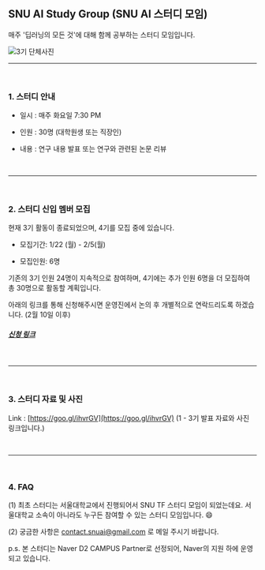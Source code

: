 <meta name="google-site-verification" content="gIiQzHBIqsuGgg_zo2skpKTiJMool8a3GDNobn49IiY" />
  
## SNU AI Study Group (SNU AI 스터디 모임)

매주 '딥러닝의 모든 것'에 대해 함께 공부하는 스터디 모임입니다. 
  
![3기 단체사진](./Group_photo.jpg)

---
<br />
    
### 1. 스터디 안내

* 일시 : 매주 화요일 7:30 PM

* 인원 : 30명 (대학원생 또는 직장인)

* 내용 : 연구 내용 발표 또는 연구와 관련된 논문 리뷰
  
<br />
  
---
<br />
  
 
### 2. 스터디 신입 멤버 모집

현재 3기 활동이 종료되었으며, 4기를 모집 중에 있습니다.

* 모집기간: 1/22 (월) - 2/5(월)

* 모집인원: 6명

기존의 3기 인원 24명이 지속적으로 참여하며, 4기에는 추가 인원 6명을 더 모집하여 총 30명으로 활동할 계획입니다.

아래의 링크를 통해 신청해주시면 운영진에서 논의 후 개별적으로 연락드리도록 하겠습니다. (2월 10일 이후)

##### [신청 링크](https://goo.gl/forms/P0KuDgMs6ZVPPTNA2) 
<br />
  
---
<br />
  
  
### 3. 스터디 자료 및 사진

Link : [https://goo.gl/ihvrGV](https://goo.gl/ihvrGV) (1 - 3기 발표 자료와 사진 링크입니다.)
  
<br />
  
---
<br />
  
  
### 4. FAQ

(1) 최초 스터디는 서울대학교에서 진행되어서 SNU TF 스터디 모임이 되었는데요. 
서울대학교 소속이 아니라도 누구든 참여할 수 있는 스터디 모임입니다. 😄

(2) 궁금한 사항은 contact.snuai@gmail.com 로 메일 주시기 바랍니다.

p.s. 본 스터디는 Naver D2 CAMPUS Partner로 선정되어, Naver의 지원 하에 운영되고 있습니다.<br />  

    
